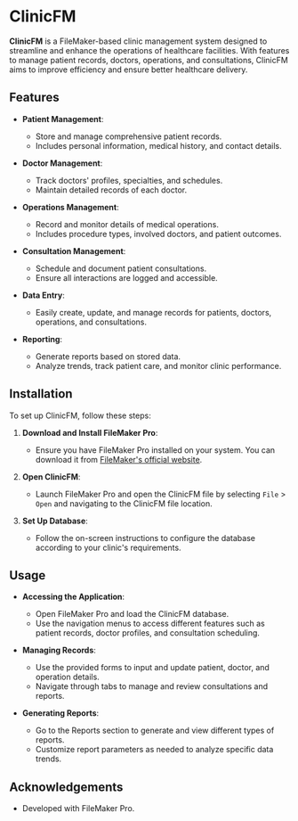 # ClinicFM

**ClinicFM** is a FileMaker-based clinic management system designed to streamline and enhance the operations of healthcare facilities. With features to manage patient records, doctors, operations, and consultations, ClinicFM aims to improve efficiency and ensure better healthcare delivery.

## Features

- **Patient Management**: 
  - Store and manage comprehensive patient records.
  - Includes personal information, medical history, and contact details.

- **Doctor Management**: 
  - Track doctors' profiles, specialties, and schedules.
  - Maintain detailed records of each doctor.

- **Operations Management**: 
  - Record and monitor details of medical operations.
  - Includes procedure types, involved doctors, and patient outcomes.

- **Consultation Management**: 
  - Schedule and document patient consultations.
  - Ensure all interactions are logged and accessible.

- **Data Entry**: 
  - Easily create, update, and manage records for patients, doctors, operations, and consultations.

- **Reporting**: 
  - Generate reports based on stored data.
  - Analyze trends, track patient care, and monitor clinic performance.

## Installation

To set up ClinicFM, follow these steps:

1. **Download and Install FileMaker Pro**:
   - Ensure you have FileMaker Pro installed on your system. You can download it from [FileMaker's official website](https://www.filemaker.com/).

2. **Open ClinicFM**:
   - Launch FileMaker Pro and open the ClinicFM file by selecting `File` > `Open` and navigating to the ClinicFM file location.

3. **Set Up Database**:
   - Follow the on-screen instructions to configure the database according to your clinic's requirements.

## Usage

- **Accessing the Application**:
  - Open FileMaker Pro and load the ClinicFM database.
  - Use the navigation menus to access different features such as patient records, doctor profiles, and consultation scheduling.

- **Managing Records**:
  - Use the provided forms to input and update patient, doctor, and operation details.
  - Navigate through tabs to manage and review consultations and reports.

- **Generating Reports**:
  - Go to the Reports section to generate and view different types of reports.
  - Customize report parameters as needed to analyze specific data trends.

## Acknowledgements

- Developed with FileMaker Pro.
